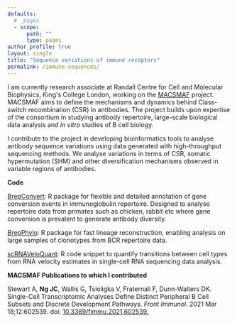 ```yaml
---
defaults:
  # _pages
  - scope:
      path: ""
      type: pages
author_profile: true
layout: single
title: "Sequence variations of immune receptors"
permalink: /immune-sequences/
---
```


I am currently research associate at Randall Centre for Cell and Molecular Biophysics, King's College London, working on the [MACSMAF](https://www.kcl.ac.uk/news/professor-fraternali-awarded-funding-to-study-how-antibodies-switch-their-function) project. MACSMAF aims to define the mechanisms and dynamics behind Class-switch recombination (CSR) in antibodies. The project builds upon expertise of the consortium in studying antibody repertoire, large-scale biological data analysis and *in vitro* studies of B cell biology.

I contribute to the project in developing bioinformatics tools to analyse antibody sequence variations using data generated with high-throughput sequencing methods. We analyse variations in terms of CSR, somatic hypermutation (SHM) and other diversification mechanisms observed in variable regions of antibodies.

**Code**

[BrepConvert](https://github.com/Fraternalilab/BrepConvert): R package for flexible and detailed annotation of gene conversion events in immunoglobulin repertoire. Designed to analyse repertoire data from primates such as chicken, rabbit etc where gene conversion is prevalent to generate antibody diversity.

[BrepPhylo](https://github.com/Fraternalilab/BrepPhylo): R package for fast lineage reconstruction, enabling analysis on large samples of clonotypes from BCR repertoire data.

[scRNAVeloQuant](https://github.com/Fraternalilab/scRNAVeloQuant): R code snippet to quantify transitions between cell types from RNA velocity estimates in single-cell RNA sequencing data analysis.

**MACSMAF Publications to which I contributed**

Stewart A, **Ng JC**, Wallis G, Tsioligka V, Fraternali F, Dunn-Walters DK. Single-Cell Transcriptomic Analyses Define Distinct Peripheral B Cell Subsets and Discrete Development Pathways. *Front Immunol.* 2021 Mar 18;12:602539. doi: [10.3389/fimmu.2021.602539.](https://www.frontiersin.org/articles/10.3389/fimmu.2021.602539/full)
